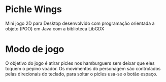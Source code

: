 # Pichle Wings
Mini jogo 2D para Desktop desenvolvido com programação orientada a objeto (POO) em Java com a biblioteca LibGDX

# Modo de jogo
O objetivo do jogo é atirar picles nos hamburguers sem deixar que eles toquem o pepino voador.
Os movimentos do personagem são controlados pelas direcionais do teclado, para soltar o picles usa-se o botão espaço.
